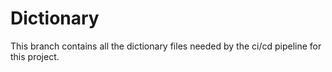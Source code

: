 # Dictionary

This branch contains all the dictionary files needed by the ci/cd pipeline for this project.

